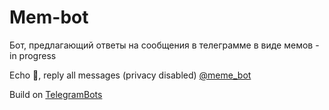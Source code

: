 # Mem-bot
Бот, предлагающий ответы на сообщения в телеграмме в виде мемов - in progress

Echo :robot:, reply all messages (privacy disabled) [@meme_bot](t.me/memans_bot)

Build on [TelegramBots](https://github.com/rubenlagus/TelegramBots)


